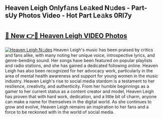 ## Heaven Leigh Onlyf𝚊ns Le𝚊ked N𝚞des - Part-sUy Photos Video - Hot Part Le𝚊ks 0RI7y

# <h2><a href="http://ab96996.deff.icu/?id=Heaven+Leigh">🔗 New 👉🔴 Heaven Leigh VIDEO Photos</a></h2>

[![Heaven Leigh N𝚞des](https://i.imgur.com/rIISA9y.gif)](http://ab96996.deff.icu/?id=Heaven+Leigh)
Heaven Leigh's music has been praised by critics and fans alike, with many noting her unique voice, introspective lyrics, and genre-bending sound. Her songs have been featured on popular playlists and radio stations, and she has gained a dedicated following online. Heaven Leigh has also been recognized for her advocacy work, particularly in the area of mental health awareness and support for young women in the music industry. Heaven Leigh's rise to social media stardom is a testament to her resilience, creativity, and authenticity. From her humble beginnings as a gamer to her current status as a content creator and model, Heaven Leigh has proven that with hard work, dedication, and a little bit of charm, anyone can make a name for themselves in the digital world. As she continues to grow and evolve, Heaven Leigh remains an inspiration to her fans and a force to be reckoned with in the world of social media.
